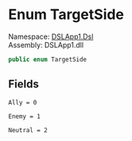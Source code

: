 # <a id="DSLApp1_Dsl_TargetSide"></a> Enum TargetSide

Namespace: [DSLApp1.Dsl](DSLApp1.Dsl.md)  
Assembly: DSLApp1.dll  

```csharp
public enum TargetSide
```

## Fields

`Ally = 0` 

`Enemy = 1` 

`Neutral = 2` 

